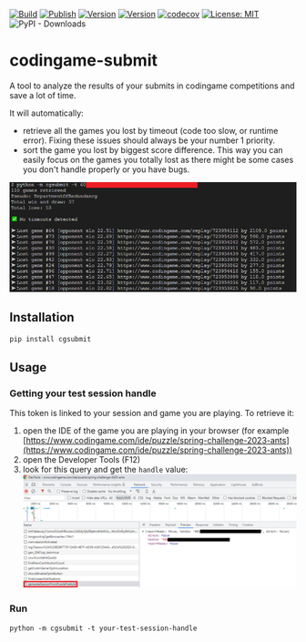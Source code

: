 [![Build](https://github.com/FrequentlyMissedDeadlines/cgsubmit/actions/workflows/python-package.yml/badge.svg)](https://github.com/FrequentlyMissedDeadlines/cgsubmit/actions/workflows/python-package.yml)
[![Publish](https://github.com/FrequentlyMissedDeadlines/cgsubmit/actions/workflows/python-publish.yml/badge.svg)](https://github.com/FrequentlyMissedDeadlines/cgsubmit/actions/workflows/python-publish.yml)
[![Version](https://img.shields.io/pypi/v/cgsubmit)](https://pypi.org/project/cgsubmit)
[![Version](https://img.shields.io/pypi/pyversions/cgsubmit)](https://pypi.org/project/cgsubmit)
[![codecov](https://codecov.io/gh/FrequentlyMissedDeadlines/cgsubmit/branch/main/graph/badge.svg)](https://codecov.io/github/FrequentlyMissedDeadlines/cgsubmit?branch=main)
[![License: MIT](https://img.shields.io/badge/License-MIT-yellow.svg)](https://opensource.org/licenses/MIT)
![PyPI - Downloads](https://img.shields.io/pypi/dm/cgsubmit)
# codingame-submit
A tool to analyze the results of your submits in codingame competitions and save a lot of time.

It will automatically:
- retrieve all the games you lost by timeout (code too slow, or runtime error). Fixing these issues should always be your number 1 priority.
- sort the game you lost by biggest score difference. This way you can easily focus on the games you totally lost as there might be some cases you don't handle properly or you have bugs.

![](https://raw.githubusercontent.com/FrequentlyMissedDeadlines/cgsubmit/main/Doc/output.png)

## Installation
```
pip install cgsubmit
```

## Usage
### Getting your test session handle
This token is linked to your session and game you are playing.
To retrieve it:

1. open the IDE of the game you are playing in your browser (for example [https://www.codingame.com/ide/puzzle/spring-challenge-2023-ants](https://www.codingame.com/ide/puzzle/spring-challenge-2023-ants))
2. open the Developer Tools (F12)
3. look for this query and get the `handle` value: ![](https://raw.githubusercontent.com/FrequentlyMissedDeadlines/cgsubmit/main/Doc/handle.png)

### Run

```
python -m cgsubmit -t your-test-session-handle
```
